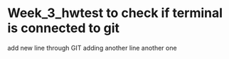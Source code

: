 # Week_3_hwtest to check if terminal is connected to git

add new line through GIT 
adding another line 
another one 

